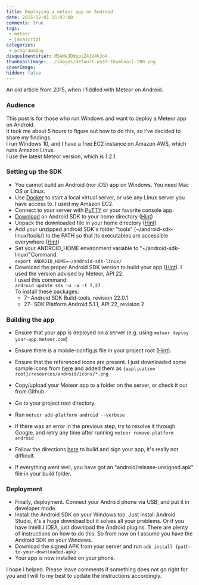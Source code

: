 ```yaml
---
title: Deploying a meteor app on Android
date: 2015-12-01 15:03:00
comments: true
tags:
 - meteor
 - javascript
categories:
 - programming
disqusIdentifier: M5AWeJD9ppiZ41V4kJo4
thumbnailImage: ../images/default-post-thumbnail-280.png
coverImage: 
hidden: false
---
```

An old article from 2015, when I fiddled with Meteor on Android.
<!-- excerpt -->

### Audience

This post is for those who run Windows and want to deploy a Meteor app on Android.  
It took me about 5 hours to figure out how to do this, so I've decided to share my findings.  
I run Windows 10, and I have a free EC2 instance on Amazon AWS, which runs Amazon Linux.  
I use the latest Meteor version, which is 1.2.1.  

### Setting up the SDK

- You cannot build an Android (nor iOS) app on Windows. You need Mac OS or Linux.
- Use [Docker](http://docker.com/) to start a local virtual server, or use any Linux server you have access to. I used my Amazon EC2.
- Connect to your server with [PuTTY](http://www.chiark.greenend.org.uk/~sgtatham/putty/download.html) or your favorite console app.
- [Download](http://developer.android.com/sdk/index.html#Other) an Android SDK to your home directory ([Hint](http://askubuntu.com/questions/207265/how-to-download-a-file-from-a-website-via-terminal))
- Unpack the downloaded file in your home directory ([Hint](http://www.cyberciti.biz/faq/unpack-tgz-linux-command-line/))
- Add your unzipped android SDK's folder "tools" (~/android-sdk-linux/tools/) to the PATH so that its executables are accessible everywhere ([Hint](http://unix.stackexchange.com/questions/26047/how-to-correctly-add-a-path-to-path))
- Set your ANDROID_HOME environment variable to "~/android-sdk-linux/"Command:  
    `export ANDROID_HOME=~/android-sdk-linux/`
- Download the proper Android SDK version to build your app ([Hint](http://stackoverflow.com/questions/17963508/how-to-install-android-sdk-build-tools-on-the-command-line)). I used the version advised by Meteor, API 22.  
  I used this command:  
  `android update sdk -u -a -t 7,27`  
  To install these packages:
  - 7- Android SDK Build-tools, revision 22.0.1
  - 27- SDK Platform Android 5.1.1, API 22, revision 2

### Building the app

- Ensure that your app is deployed on a server (e.g. using `meteor deploy your-app.meteor.com`)
- Ensure there is a mobile-config.js file in your project root ([Hint](https://github.com/meteor/meteor/wiki/How-to-submit-your-Android-app-to-Play-Store)).
- Ensure that the referenced icons are present. I just downloaded some sample icons from [here](http://tekeye.biz/2013/android-icon-size) and added them as
`{application root}/resources/android/icons/*.png`

- Copy/upload your Meteor app to a folder on the server, or check it out from Github.
- Go to your project root directory.
- Run `meteor add-platform android --verbose`

- If there was an error in the previous step, try to resolve it through Google, and retry any time after running `meteor remove-platform android`

- Follow the directions [here](https://github.com/meteor/meteor/wiki/How-to-submit-your-Android-app-to-Play-Store) to build and sign your app, it's really not difficult.
- If everything went well, you have got an "android/release-unsigned.apk" file in your build folder.

### Deployment

- Finally, deployment. Connect your Android phone via USB, and put it in developer mode.
- Install the Android SDK on your Windows too. Just install Android Studio, it's a huge download but it solves all your problems. Or if you have IntelliJ IDEA, just download the Android plugins. There are plenty of instructions on how to do this. So from now on I assume you have the Android SDK on your Windows.
- Download the signed APK from your server and run `adb install {path-to-your-downloaded-apk}`
- Your app is now installed on your phone.

I hope I helped. Please leave comments if something does not go right for you and I will fo my best to update the instructions accordingly.
